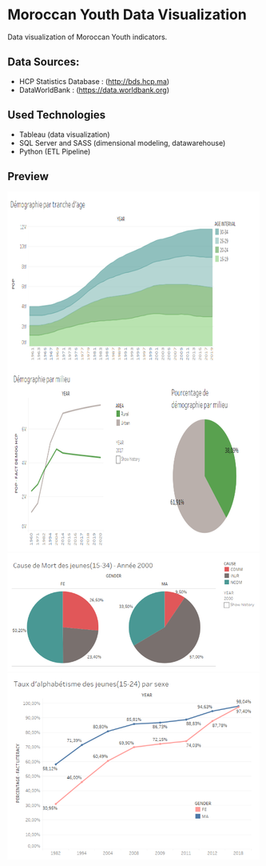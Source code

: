 # Moroccan Youth Data Visualization

Data visualization of Moroccan Youth indicators.

## Data Sources:
- HCP Statistics Database : (http://bds.hcp.ma)
- DataWorldBank : (https://data.worldbank.org)

## Used Technologies
- Tableau (data visualization)
- SQL Server and SASS (dimensional modeling, datawarehouse)
- Python (ETL Pipeline)

## Preview
<img src ="https://github.com/nawfalelh/MoroccanYouthDataVisualization/raw/master/DEMOG2.png" height = "720"/>
<img src ="https://github.com/nawfalelh/MoroccanYouthDataVisualization/raw/master/HEALTH.png" />
<img src ="https://github.com/nawfalelh/MoroccanYouthDataVisualization/raw/master/EDUC2.png" />

